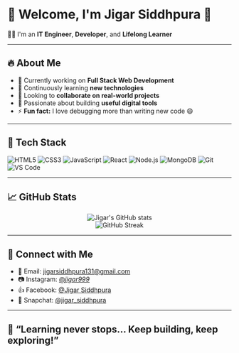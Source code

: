 # 🙏 Welcome, I'm Jigar Siddhpura 👋

👨‍💻 I'm an **IT Engineer**, **Developer**, and **Lifelong Learner**

---

## 🔥 About Me

- 🔭 Currently working on **Full Stack Web Development**
- 🌱 Continuously learning **new technologies**
- 👯 Looking to **collaborate on real-world projects**
- 🧠 Passionate about building **useful digital tools**
- ⚡ **Fun fact:** I love debugging more than writing new code 😄

---

## 🧰 Tech Stack

![HTML5](https://img.shields.io/badge/HTML5-E34F26?style=flat&logo=html5&logoColor=white)
![CSS3](https://img.shields.io/badge/CSS3-1572B6?style=flat&logo=css3&logoColor=white)
![JavaScript](https://img.shields.io/badge/JavaScript-F7DF1E?style=flat&logo=javascript&logoColor=black)
![React](https://img.shields.io/badge/React-20232A?style=flat&logo=react&logoColor=61DAFB)
![Node.js](https://img.shields.io/badge/Node.js-339933?style=flat&logo=nodedotjs&logoColor=white)
![MongoDB](https://img.shields.io/badge/MongoDB-4EA94B?style=flat&logo=mongodb&logoColor=white)
![Git](https://img.shields.io/badge/Git-F05032?style=flat&logo=git&logoColor=white)
![VS Code](https://img.shields.io/badge/VS%20Code-007ACC?style=flat&logo=visual-studio-code&logoColor=white)

---

## 📈 GitHub Stats

<p align="center">
  <img src="https://github-readme-stats.vercel.app/api?username=your-username&show_icons=true&theme=github_dark" alt="Jigar's GitHub stats" />
  <br/>
  <img src="https://github-readme-streak-stats.herokuapp.com/?user=your-username&theme=github-dark" alt="GitHub Streak" />
</p>

---

## 📲 Connect with Me

- 📧 Email: [jigarsiddhpura131@gmail.com](mailto:youremail@example.com)
- 📷 Instagram: [@_jigar999_](https://instagram.com/yourusername)
- 👍 Facebook: [@Jigar Siddhpura](https://facebook.com/yourusername)
- 👻 Snapchat: [@jigar_siddhpura](https://www.snapchat.com/add/yourusername)

---

## 🧠 “Learning never stops... Keep building, keep exploring!”

